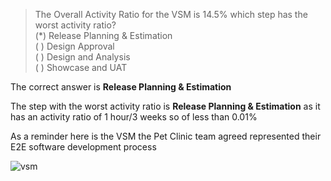 > The Overall Activity Ratio for the VSM is 14.5% which step has the worst activity ratio?  
(*) Release Planning & Estimation  
( ) Design Approval  
( ) Design and Analysis  
( ) Showcase and UAT  

The correct answer is **Release Planning & Estimation**  

The step with the worst activity ratio is **Release Planning & Estimation** as it has an activity ratio of 1 hour/3 weeks so of less than 0.01%  

As a reminder here is the VSM the Pet Clinic team agreed represented their E2E software development process  

![vsm](https://s3.amazonaws.com/devopsdojoassets/valuestreammap.png)  
